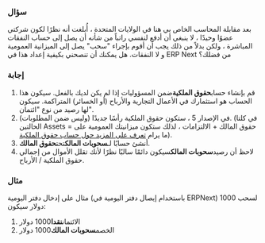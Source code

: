 ### سؤال

بعد مقابلة المحاسب الخاص بي هنا في الولايات المتحدة ، أُبلغت أنه نظرًا لكون شركتي عضوًا وحيدًا ، لا ينبغي أن أدفع لنفسي راتباً من شأنه أن يصل إلى حساب النفقات المباشرة ، ولكن بدلاً من ذلك يجب أن أقوم بإجراء "سحب" يصل إلى الميزانية العمومية و لا النفقات. هل يمكنك أن تنصحني بكيفية إعداد هذا في ERP Next من فضلك؟

### إجابة

1. قم بإنشاء حساب**حقوق الملكية**ضمن المسؤوليات إذا لم يكن لديك بالفعل. سيكون هذا الحساب هو استثمارك في الأعمال التجارية والأرباح (أو الخسائر) المتراكمة. سيكون لها رصيد من نوع "ائتمان".
2. في الإصدار 5 ، ستكون حقوق الملكية رأسًا جديدًا (وليس ضمن المطلوبات). (في كلتا الحالتين Assets = حقوق المالك + الالتزامات ، لذلك ستكون ميزانيتك العمومية على ما يرام [تعرف على المزيد حول حساب حقوق الملكية](http://www.accountingcoach.com/blog/what-is-owners-equity)).
3. أنشئ حسابًا لـ**سحوبات المالك**تحت**حقوق المالك**.
4. لاحظ أن رصيد**سحوبات المالك**سيكون دائمًا سالبًا نظرًا لأنك تقلل الأموال من إجمالي حقوق الملكية / الأرباح.

### مثال

مثال على إدخال دفتر اليومية (باستخدام إيصال دفتر اليومية في ERPNext) لسحب 1000 دولار سيكون:

1. الائتمان**نقدا**1000 دولار
2. الخصم**سحوبات المالك**1000 دولار